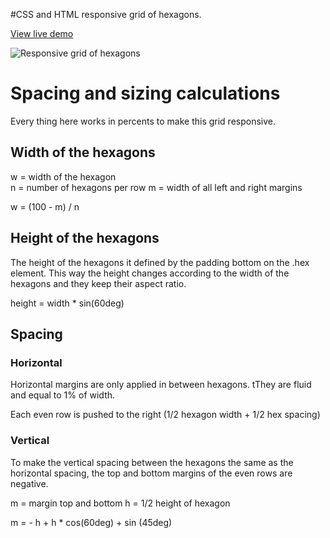 #CSS and HTML responsive grid of hexagons.

[View live demo](http://web-tiki.github.io/responsive-grid-of-hexagons/)


![Responsive grid of hexagons](http://i.stack.imgur.com/NyGjd.jpg)

# Spacing and sizing calculations
Every thing here works in percents to make this grid responsive.


## Width of the hexagons
w = width of the hexagon  
n = number of hexagons per row
m = width of all left and right margins

w = (100 - m) / n

## Height of the hexagons
The height of the hexagons it defined by the padding bottom on the .hex element. This way the height changes according to the width of the hexagons and they keep their aspect ratio.

height = width * sin(60deg)

## Spacing
### Horizontal
Horizontal margins are only applied in between hexagons. tThey are fluid and equal to 1% of width.

Each even row is pushed to the right (1/2 hexagon width + 1/2 hex spacing)

### Vertical
To make the vertical spacing between the hexagons the same as the horizontal spacing, the top and bottom margins of the even rows are negative.

m = margin top and bottom
h = 1/2 height of hexagon


m = - h + h * cos(60deg) + sin (45deg)
